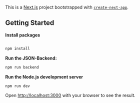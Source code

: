 This is a [Next.js](https://nextjs.org) project bootstrapped with [`create-next-app`](https://nextjs.org/docs/app/api-reference/cli/create-next-app).

## Getting Started

**Install packages**

```bash

npm install
```

**Run the JSON-Backend:**
```bash
npm run backend
```

**Run the Node.js development server**

```bash
npm run dev
```

Open [http://localhost:3000](http://localhost:3000) with your browser to see the result.

